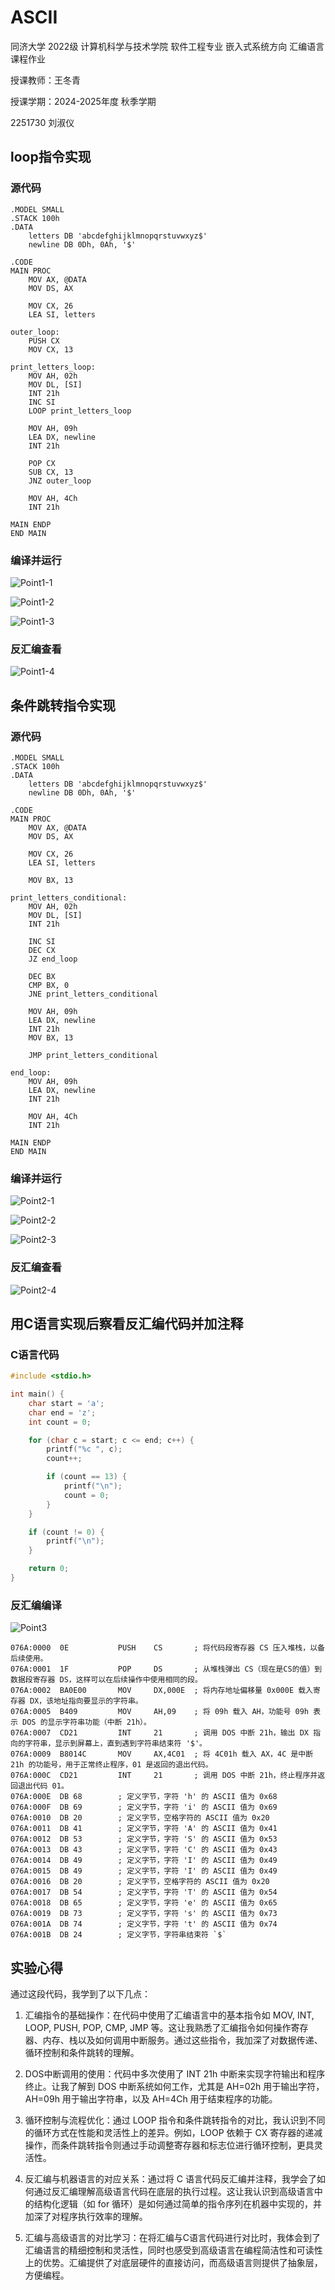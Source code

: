 # ASCII

同济大学 2022级 计算机科学与技术学院 软件工程专业 嵌入式系统方向 汇编语言课程作业

授课教师：王冬青

授课学期：2024-2025年度 秋季学期

2251730 刘淑仪

## loop指令实现

### 源代码

```assembly
.MODEL SMALL
.STACK 100h
.DATA
    letters DB 'abcdefghijklmnopqrstuvwxyz$'
    newline DB 0Dh, 0Ah, '$'

.CODE
MAIN PROC
    MOV AX, @DATA
    MOV DS, AX

    MOV CX, 26
    LEA SI, letters

outer_loop:
    PUSH CX
    MOV CX, 13

print_letters_loop:
    MOV AH, 02h
    MOV DL, [SI]
    INT 21h
    INC SI
    LOOP print_letters_loop

    MOV AH, 09h
    LEA DX, newline
    INT 21h

    POP CX
    SUB CX, 13
    JNZ outer_loop

    MOV AH, 4Ch
    INT 21h

MAIN ENDP
END MAIN
```
### 编译并运行

![Point1-1](../Assignment2_ASCII/src/Point1-1.jpg)

![Point1-2](../Assignment2_ASCII/src/Point1-2.jpg)

![Point1-3](../Assignment2_ASCII/src/Point1-3.jpg)

### 反汇编查看

![Point1-4](../Assignment2_ASCII/src/Point1-4.jpg)

## 条件跳转指令实现

### 源代码

```assembly
.MODEL SMALL
.STACK 100h
.DATA
    letters DB 'abcdefghijklmnopqrstuvwxyz$'  
    newline DB 0Dh, 0Ah, '$'                  

.CODE
MAIN PROC
    MOV AX, @DATA
    MOV DS, AX

    MOV CX, 26                                
    LEA SI, letters                           

    MOV BX, 13                                

print_letters_conditional:
    MOV AH, 02h                               
    MOV DL, [SI]                              
    INT 21h                                   

    INC SI                                    
    DEC CX                                    
    JZ end_loop                               

    DEC BX                                    
    CMP BX, 0                                 
    JNE print_letters_conditional             

    MOV AH, 09h                               
    LEA DX, newline                           
    INT 21h                                   
    MOV BX, 13                                

    JMP print_letters_conditional             

end_loop:
    MOV AH, 09h
    LEA DX, newline
    INT 21h

    MOV AH, 4Ch                               
    INT 21h

MAIN ENDP
END MAIN
```

### 编译并运行

![Point2-1](../Assignment2_ASCII/src/Point2-1.jpg)

![Point2-2](../Assignment2_ASCII/src/Point2-2.jpg)

![Point2-3](../Assignment2_ASCII/src/Point2-3.jpg)

### 反汇编查看

![Point2-4](../Assignment2_ASCII/src/Point2-4.jpg)

## 用C语言实现后察看反汇编代码并加注释

### C语言代码

```c
#include <stdio.h>

int main() {
    char start = 'a';
    char end = 'z';
    int count = 0;

    for (char c = start; c <= end; c++) {
        printf("%c ", c); 
        count++; 

        if (count == 13) {
            printf("\n");
            count = 0;
        }
    }

    if (count != 0) {
        printf("\n");
    }

    return 0;
}
```

### 反汇编编译

![Point3](../Assignment2_ASCII/src/Point3.jpg)

```assembly
076A:0000  0E           PUSH    CS       ; 将代码段寄存器 CS 压入堆栈，以备后续使用。
076A:0001  1F           POP     DS       ; 从堆栈弹出 CS（现在是CS的值）到数据段寄存器 DS，这样可以在后续操作中使用相同的段。
076A:0002  BA0E00       MOV     DX,000E  ; 将内存地址偏移量 0x000E 载入寄存器 DX，该地址指向要显示的字符串。
076A:0005  B409         MOV     AH,09    ; 将 09h 载入 AH，功能号 09h 表示 DOS 的显示字符串功能（中断 21h）。
076A:0007  CD21         INT     21       ; 调用 DOS 中断 21h，输出 DX 指向的字符串，显示到屏幕上，直到遇到字符串结束符 '$'。
076A:0009  B8014C       MOV     AX,4C01  ; 将 4C01h 载入 AX，4C 是中断 21h 的功能号，用于正常终止程序，01 是返回的退出代码。
076A:000C  CD21         INT     21       ; 调用 DOS 中断 21h，终止程序并返回退出代码 01。
076A:000E  DB 68        ; 定义字节，字符 'h' 的 ASCII 值为 0x68
076A:000F  DB 69        ; 定义字节，字符 'i' 的 ASCII 值为 0x69
076A:0010  DB 20        ; 定义字节，空格字符的 ASCII 值为 0x20
076A:0011  DB 41        ; 定义字节，字符 'A' 的 ASCII 值为 0x41
076A:0012  DB 53        ; 定义字节，字符 'S' 的 ASCII 值为 0x53
076A:0013  DB 43        ; 定义字节，字符 'C' 的 ASCII 值为 0x43
076A:0014  DB 49        ; 定义字节，字符 'I' 的 ASCII 值为 0x49
076A:0015  DB 49        ; 定义字节，字符 'I' 的 ASCII 值为 0x49
076A:0016  DB 20        ; 定义字节，空格字符的 ASCII 值为 0x20
076A:0017  DB 54        ; 定义字节，字符 'T' 的 ASCII 值为 0x54
076A:0018  DB 65        ; 定义字节，字符 'e' 的 ASCII 值为 0x65
076A:0019  DB 73        ; 定义字节，字符 's' 的 ASCII 值为 0x73
076A:001A  DB 74        ; 定义字节，字符 't' 的 ASCII 值为 0x74
076A:001B  DB 24        ; 定义字节，字符串结束符 `$`
```

## 实验心得

通过这段代码，我学到了以下几点：

1. 汇编指令的基础操作：在代码中使用了汇编语言中的基本指令如 MOV, INT, LOOP, PUSH, POP, CMP, JMP 等。这让我熟悉了汇编指令如何操作寄存器、内存、栈以及如何调用中断服务。通过这些指令，我加深了对数据传递、循环控制和条件跳转的理解。

2. DOS中断调用的使用：代码中多次使用了 INT 21h 中断来实现字符输出和程序终止。让我了解到 DOS 中断系统如何工作，尤其是 AH=02h 用于输出字符，AH=09h 用于输出字符串，以及 AH=4Ch 用于结束程序的功能。

3. 循环控制与流程优化：通过 LOOP 指令和条件跳转指令的对比，我认识到不同的循环方式在性能和灵活性上的差异。例如，LOOP 依赖于 CX 寄存器的递减操作，而条件跳转指令则通过手动调整寄存器和标志位进行循环控制，更具灵活性。

4. 反汇编与机器语言的对应关系：通过将 C 语言代码反汇编并注释，我学会了如何通过反汇编理解高级语言代码在底层的执行过程。这让我认识到高级语言中的结构化逻辑（如 for 循环）是如何通过简单的指令序列在机器中实现的，并加深了对程序执行效率的理解。

5. 汇编与高级语言的对比学习：在将汇编与C语言代码进行对比时，我体会到了汇编语言的精细控制和灵活性，同时也感受到高级语言在编程简洁性和可读性上的优势。汇编提供了对底层硬件的直接访问，而高级语言则提供了抽象层，方便编程。